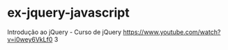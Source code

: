 # ex-jquery-javascript
Introdução ao jQuery - Curso de jQuery 
https://www.youtube.com/watch?v=i0wey6VkLf0
3